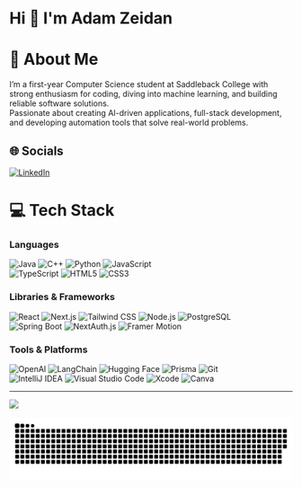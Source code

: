 # Hi 👋 I'm Adam Zeidan

# 💫 About Me
I’m a first-year Computer Science student at Saddleback College with strong enthusiasm for coding, diving into machine learning, and building reliable software solutions.  
Passionate about creating AI-driven applications, full-stack development, and developing automation tools that solve real-world problems.

## 🌐 Socials
[![LinkedIn](https://img.shields.io/badge/LinkedIn-%230077B5.svg?logo=linkedin&logoColor=white)](https://linkedin.com/in/adam-zeidan) 

# 💻 Tech Stack

### Languages  
![Java](https://img.shields.io/badge/java-%23ED8B00.svg?style=for-the-badge&logo=openjdk&logoColor=white) ![C++](https://img.shields.io/badge/c++-%2300599C.svg?style=for-the-badge&logo=c%2B%2B&logoColor=white) ![Python](https://img.shields.io/badge/python-3670A0?style=for-the-badge&logo=python&logoColor=ffdd54) ![JavaScript](https://img.shields.io/badge/javascript-%23323330.svg?style=for-the-badge&logo=javascript&logoColor=%23F7DF1E)  
![TypeScript](https://img.shields.io/badge/typescript-%23007ACC.svg?style=for-the-badge&logo=typescript&logoColor=white) ![HTML5](https://img.shields.io/badge/html5-%23E34F26.svg?style=for-the-badge&logo=html5&logoColor=white) ![CSS3](https://img.shields.io/badge/css3-%231572B6.svg?style=for-the-badge&logo=css3&logoColor=white)

### Libraries & Frameworks  
![React](https://img.shields.io/badge/-React-61DAFB?logo=react&logoColor=black&style=for-the-badge) ![Next.js](https://img.shields.io/badge/next.js-000000?style=for-the-badge&logo=nextdotjs&logoColor=white) ![Tailwind CSS](https://img.shields.io/badge/tailwindcss-%2338B2AC.svg?style=for-the-badge&logo=tailwind-css&logoColor=white) ![Node.js](https://img.shields.io/badge/node.js-339933?style=for-the-badge&logo=nodedotjs&logoColor=white) ![PostgreSQL](https://img.shields.io/badge/postgresql-%23336791.svg?style=for-the-badge&logo=postgresql&logoColor=white)  
![Spring Boot](https://img.shields.io/badge/spring_boot-28A745?style=for-the-badge&logo=spring-boot&logoColor=white) ![NextAuth.js](https://img.shields.io/badge/NextAuth.js-000000?style=for-the-badge&logo=nextauth&logoColor=white) ![Framer Motion](https://img.shields.io/badge/Framer_Motion-black?style=for-the-badge&logo=framer&logoColor=blue)

### Tools & Platforms  
![OpenAI](https://img.shields.io/badge/OpenAI-412991?style=for-the-badge&logo=openai&logoColor=white) ![LangChain](https://img.shields.io/badge/LangChain-1C3C3C?style=for-the-badge&logo=chainlink&logoColor=white) ![Hugging Face](https://img.shields.io/badge/HuggingFace-FFD21E?style=for-the-badge&logo=huggingface&logoColor=black) ![Prisma](https://img.shields.io/badge/Prisma-3982CE?style=for-the-badge&logo=prisma&logoColor=white) ![Git](https://img.shields.io/badge/git-%23F05033.svg?style=for-the-badge&logo=git&logoColor=white)  
![IntelliJ IDEA](https://img.shields.io/badge/IntelliJIDEA-000000.svg?style=for-the-badge&logo=intellij-idea&logoColor=white) ![Visual Studio Code](https://img.shields.io/badge/VSCode-007ACC?style=for-the-badge&logo=visual-studio-code&logoColor=white) ![Xcode](https://img.shields.io/badge/Xcode-1575F9?style=for-the-badge&logo=xcode&logoColor=white) ![Canva](https://img.shields.io/badge/Canva-%2300C4CC.svg?style=for-the-badge&logo=canva&logoColor=white)

---

[![](https://visitcount.itsvg.in/api?id=azeidan11&icon=0&color=0)](https://visitcount.itsvg.in)

![snake gif](https://github.com/azeidan11/azeidan11/blob/output/github-snake-dark.svg)
